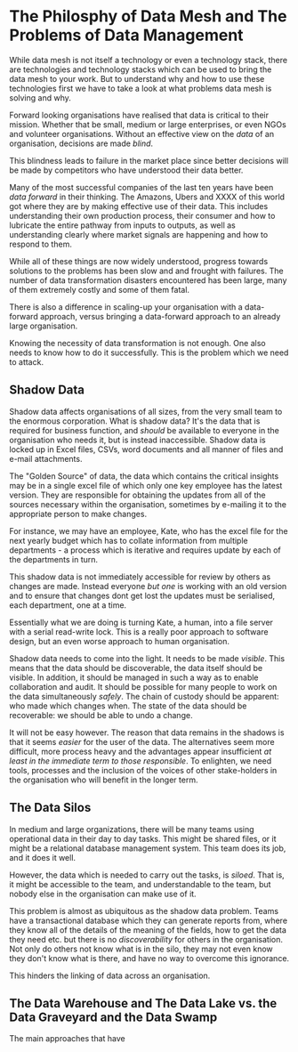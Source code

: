 # The Philosphy of Data Mesh and The Problems of Data Management

While data mesh is not itself a technology or even a technology stack,
there are technologies and technology stacks which can be used to
bring the data mesh to your work. But to understand why and how to use
these technologies first we have to take a look at what problems data
mesh is solving and why.

Forward looking organisations have realised that data is critical to
their mission. Whether that be small, medium or large enterprises, or
even NGOs and volunteer organisations. Without an effective view on
the *data* of an organisation, decisions are made *blind*.

This blindness leads to failure in the market place since better
decisions will be made by competitors who have understood their data
better.

Many of the most successful companies of the last ten years have been
*data forward* in their thinking. The Amazons, Ubers and XXXX of this
world got where they are by making effective use of their data. This
includes understanding their own production process, their consumer
and how to lubricate the entire pathway from inputs to outputs, as
well as understanding clearly where market signals are happening and
how to respond to them.

While all of these things are now widely understood, progress towards
solutions to the problems has been slow and and frought with
failures. The number of data transformation disasters encountered has
been large, many of them extremely costly and some of them fatal.

There is also a difference in scaling-up your organisation with a
data-forward approach, versus bringing a data-forward approach to an
already large organisation.

Knowing the necessity of data transformation is not enough. One also
needs to know how to do it successfully. This is the problem which we
need to attack.

## Shadow Data

Shadow data affects organisations of all sizes, from the very small
team to the enormous corporation. What is shadow data?  It's the data
that is required for business function, and *should* be available to
everyone in the organisation who needs it, but is instead
inaccessible. Shadow data is locked up in Excel files, CSVs, word
documents and all manner of files and e-mail attachments.

The "Golden Source" of data, the data which contains the critical
insights may be in a single excel file of which only one key employee
has the latest version. They are responsible for obtaining the updates
from all of the sources necessary within the organisation, sometimes
by e-mailing it to the appropriate person to make changes.

For instance, we may have an employee, Kate, who has the excel file
for the next yearly budget which has to collate information from
multiple departments - a process which is iterative and requires
update by each of the departments in turn.

This shadow data is not immediately accessible for review by others as
changes are made. Instead everyone *but one* is working with an old
version and to ensure that changes dont get lost the updates must be
serialised, each department, one at a time.

Essentially what we are doing is turning Kate, a human, into a file
server with a serial read-write lock. This is a really poor approach
to software design, but an even worse approach to human organisation.

Shadow data needs to come into the light. It needs to be made
*visible*. This means that the data should be discoverable, the data
itself should be visible. In addition, it should be managed in such a
way as to enable collaboration and audit. It should be possible for
many people to work on the data simultaneously *safely*. The chain of
custody should be apparent: who made which changes when. The state of
the data should be recoverable: we should be able to undo a change.

It will not be easy however. The reason that data remains in the
shadows is that it seems *easier* for the user of the data. The
alternatives seem more difficult, more process heavy and the
advantages appear insufficient *at least in the immediate term to
those responsible*. To enlighten, we need tools, processes and the
inclusion of the voices of other stake-holders in the organisation who
will benefit in the longer term.

## The Data Silos

In medium and large organizations, there will be many teams using
operational data in their day to day tasks. This might be shared
files, or it might be a relational database management system. This
team does its job, and it does it well.

However, the data which is needed to carry out the tasks, is
*siloed*. That is, it might be accessible to the team, and
understandable to the team, but nobody else in the organisation can
make use of it.

This problem is almost as ubiquitous as the shadow data problem. Teams
have a transactional database which they can generate reports from,
where they know all of the details of the meaning of the fields, how
to get the data they need etc. but there is no *discoverability* for
others in the organisation. Not only do others not know what is in the
silo, they may not even know they don't know what is there, and have
no way to overcome this ignorance.

This hinders the linking of data across an organisation.

## The Data Warehouse and The Data Lake vs. the Data Graveyard and the Data Swamp

The main approaches that have 

##
